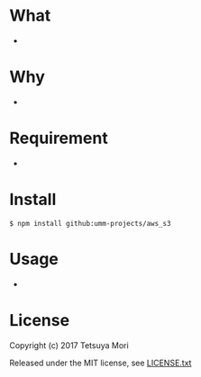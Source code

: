 # What

* 

# Why

* 

# Requirement

* 

# Install

```shell
$ npm install github:umm-projects/aws_s3
```

# Usage

* 

# License

Copyright (c) 2017 Tetsuya Mori

Released under the MIT license, see [LICENSE.txt](LICENSE.txt)

